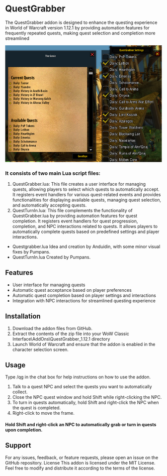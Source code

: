# QuestGrabber

The QuestGrabber addon is designed to enhance the questing experience in World of Warcraft version 1.12.1 
by providing automation features for frequently repeated quests, making quest selection and completion more streamlined

![](questgrabber.png)

### It consists of two main Lua script files:

1. QuestGrabber.lua: This file creates a user interface for managing quests, allowing players to select which quests to automatically accept. It registers event handlers for various quest-related events and provides functionalities for displaying available quests, managing quest selection, and automatically accepting quests.
2. QuestTurnIn.lua: This file complements the functionality of QuestGrabber.lua by providing automation features for quest completion. It registers event handlers for quest progression, completion, and NPC interactions related to quests. It allows players to automatically complete quests based on predefined settings and player interactions.

+ Questgrabber.lua
Idea and creation by Anduidin, with some minor visual fixes by Pumpans.
+ QuestTurnIn.lua
Created by Pumpans.

## Features
+ User interface for managing quests
+ Automatic quest acceptance based on player preferences
+ Automatic quest completion based on player settings and interactions
+ Integration with NPC interactions for streamlined questing experience

## Installation
1. Download the addon files from GitHub.
2. Extract the contents of the zip file into your WoW Classic Interface\AddOns\QuestGrabber_1.12.1 directory
3. Launch World of Warcraft and ensure that the addon is enabled in the character selection screen.

## Usage
Type /qg in the chat box for help instructions on how to use the addon.

1. Talk to a quest NPC and select the quests you want to automatically collect.
2. Close the NPC quest window and hold Shift while right-clicking the NPC.
3. To turn in quests automatically, hold Shift and right-click the NPC when the quest is completed.
4. Right-click to move the frame.
#### Hold Shift and right-click an NPC to automatically grab or turn in quests upon completion.

## Support
For any issues, feedback, or feature requests, please open an issue on the GitHub repository. License This addon is licensed under the MIT License. Feel free to modify and distribute it according to the terms of the license.
